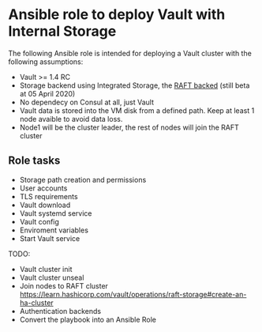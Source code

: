 # Ansible role to deploy Vault with Internal Storage

The following Ansible role is intended for deploying a Vault cluster with the following assumptions:

* Vault >= 1.4 RC
* Storage backend using Integrated Storage, the [RAFT backed](https://www.vaultproject.io/docs/configuration/storage/raft/) (still beta at 05 April 2020)
* No dependecy on Consul at all, just Vault
* Vault data is stored into the VM disk from a defined path. Keep at least 1 node avaible to avoid data loss.
* Node1 will be the cluster leader, the rest of nodes will join the RAFT cluster

## Role tasks

* Storage path creation and permissions
* User accounts
* TLS requirements
* Vault download
* Vault systemd service
* Vault config
* Enviroment variables
* Start Vault service

TODO:

* Vault cluster init
* Vault cluster unseal
* Join nodes to RAFT cluster  https://learn.hashicorp.com/vault/operations/raft-storage#create-an-ha-cluster 
* Authentication backends
* Convert the playbook into an Ansible Role


